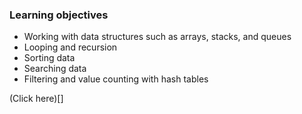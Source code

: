 ### Learning objectives
- Working with data structures such as arrays, stacks, and queues
- Looping and recursion
- Sorting data
- Searching data
- Filtering and value counting with hash tables

(Click here)[]